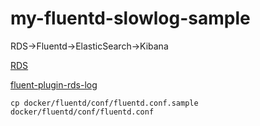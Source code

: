 # my-fluentd-slowlog-sample

RDS→Fluentd→ElasticSearch→Kibana

[RDS](https://aws.amazon.com/jp/rds/)

[fluent-plugin-rds-log](https://github.com/shinsaka/fluent-plugin-rds-log)

```
cp docker/fluentd/conf/fluentd.conf.sample docker/fluentd/conf/fluentd.conf
```
